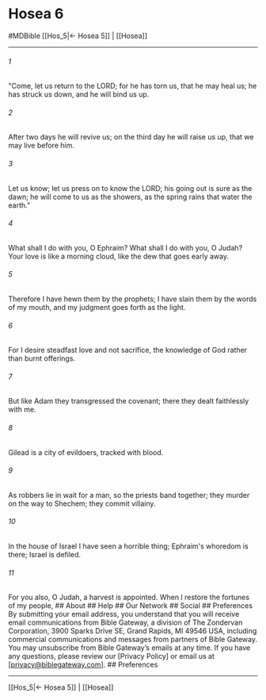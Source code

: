 # Hosea 6
#MDBible
[[Hos_5|← Hosea 5]] | [[Hosea]]

***


###### 1 
"Come, let us return to the LORD; for he has torn us, that he may heal us; he has struck us down, and he will bind us up. 

###### 2 
After two days he will revive us; on the third day he will raise us up, that we may live before him. 

###### 3 
Let us know; let us press on to know the LORD; his going out is sure as the dawn; he will come to us as the showers, as the spring rains that water the earth." 

###### 4 
What shall I do with you, O Ephraim? What shall I do with you, O Judah? Your love is like a morning cloud, like the dew that goes early away. 

###### 5 
Therefore I have hewn them by the prophets; I have slain them by the words of my mouth, and my judgment goes forth as the light. 

###### 6 
For I desire steadfast love and not sacrifice, the knowledge of God rather than burnt offerings. 

###### 7 
But like Adam they transgressed the covenant; there they dealt faithlessly with me. 

###### 8 
Gilead is a city of evildoers, tracked with blood. 

###### 9 
As robbers lie in wait for a man, so the priests band together; they murder on the way to Shechem; they commit villainy. 

###### 10 
In the house of Israel I have seen a horrible thing; Ephraim's whoredom is there; Israel is defiled. 

###### 11 
For you also, O Judah, a harvest is appointed. When I restore the fortunes of my people, ## About ## Help ## Our Network ## Social ## Preferences By submitting your email address, you understand that you will receive email communications from Bible Gateway, a division of The Zondervan Corporation, 3900 Sparks Drive SE, Grand Rapids, MI 49546 USA, including commercial communications and messages from partners of Bible Gateway. You may unsubscribe from Bible Gateway&rsquo;s emails at any time. If you have any questions, please review our [Privacy Policy] or email us at [privacy@biblegateway.com]. ## Preferences

***

[[Hos_5|← Hosea 5]] | [[Hosea]]
